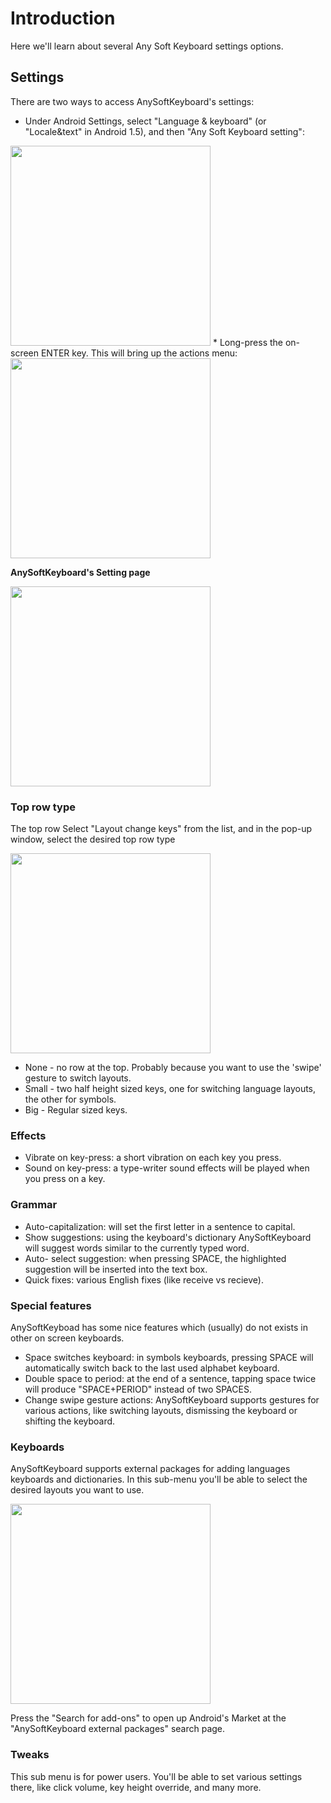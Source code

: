 # Introduction #
Here we'll learn about several Any Soft Keyboard settings options.

## Settings ##
There are two ways to access AnySoftKeyboard's settings:
  * Under Android Settings, select "Language & keyboard" (or "Locale&text" in Android 1.5), and then "Any Soft Keyboard setting":
<img src='http://softkeyboard.googlecode.com/files/enable_anykeyboard.png' width='320px' />
  * Long-press the on-screen ENTER key. This will bring up the actions menu:
<img src='http://softkeyboard.googlecode.com/svn/wiki/howto/ask_context_menu.png' width='320px' />

**AnySoftKeyboard's Setting page**

<img src='http://softkeyboard.googlecode.com/svn/wiki/howto/ask_setting_fw2.png' width='320px' />

### Top row type ###
The top row
Select "Layout change keys" from the list, and in the pop-up window, select the desired top row type

<img src='http://softkeyboard.googlecode.com/svn/wiki/howto/ask_layout_swipe_setting_fw2.png' width='320px' />

  * None - no row at the top. Probably because you want to use the 'swipe' gesture to switch layouts.
  * Small - two half height sized keys, one for switching language layouts, the other for symbols.
  * Big - Regular sized keys.

### Effects ###
  * Vibrate on key-press: a short vibration on each key you press.
  * Sound on key-press: a type-writer sound effects will be played when you press on a key.

### Grammar ###
  * Auto-capitalization: will set the first letter in a sentence to capital.
  * Show suggestions: using the keyboard's dictionary AnySoftKeyboard will suggest words similar to the currently typed word.
  * Auto- select suggestion: when pressing SPACE, the highlighted suggestion will be inserted into the text box.
  * Quick fixes: various English fixes (like receive vs recieve).

### Special features ###
AnySoftKeyboad has some nice features which (usually) do not exists in other on screen keyboards.
  * Space switches keyboard: in symbols keyboards, pressing SPACE will automatically switch back to the last used alphabet keyboard.
  * Double space to period: at the end of a sentence, tapping space twice will produce "SPACE+PERIOD" instead of two SPACES.
  * Change swipe gesture actions: AnySoftKeyboard supports gestures for various actions, like switching layouts, dismissing the keyboard or shifting the keyboard.

### Keyboards ###
AnySoftKeyboard supports external packages for adding languages keyboards and dictionaries. In this sub-menu you'll be able to select the desired layouts you want to use.

<img src='http://softkeyboard.googlecode.com/svn/wiki/howto/settings_keybords_list.png' width='320px' />

Press the "Search for add-ons" to open up Android's Market at the "AnySoftKeyboard external packages" search page.

### Tweaks ###
This sub menu is for power users. You'll be able to set various settings there, like click volume, key height override, and many more.